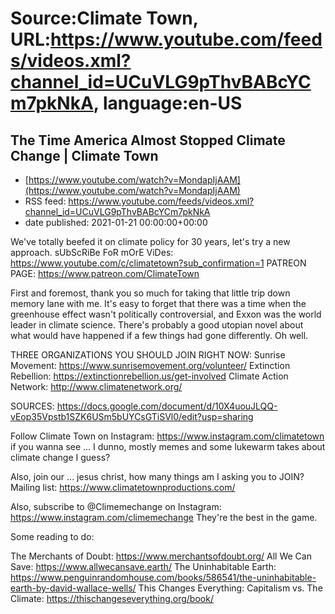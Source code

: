 # Source:Climate Town, URL:https://www.youtube.com/feeds/videos.xml?channel_id=UCuVLG9pThvBABcYCm7pkNkA, language:en-US

## The Time America Almost Stopped Climate Change | Climate Town
 - [https://www.youtube.com/watch?v=MondapIjAAM](https://www.youtube.com/watch?v=MondapIjAAM)
 - RSS feed: https://www.youtube.com/feeds/videos.xml?channel_id=UCuVLG9pThvBABcYCm7pkNkA
 - date published: 2021-01-21 00:00:00+00:00

We've totally beefed it on climate policy for 30 years, let's try a new approach. 
sUbScRiBe FoR mOrE ViDes: https://www.youtube.com/c/climatetown?sub_confirmation=1
PATREON PAGE: https://www.patreon.com/ClimateTown

First and foremost, thank you so much for taking that little trip down memory lane with me. It's easy to forget that there was a time when the greenhouse effect wasn't politically controversial, and Exxon was the world leader in climate science. There's probably a good utopian novel about what would have happened if a few things had gone differently. Oh well.

THREE ORGANIZATIONS YOU SHOULD JOIN RIGHT NOW:
Sunrise Movement: https://www.sunrisemovement.org/volunteer/
Extinction Rebellion: https://extinctionrebellion.us/get-involved
Climate Action Network: http://www.climatenetwork.org/

SOURCES:
https://docs.google.com/document/d/10X4uouJLQQ-vEop35Vpstb1SZK6USm5bUYCsGTiSVl0/edit?usp=sharing


Follow Climate Town on Instagram: https://www.instagram.com/climatetown 
if you wanna see ... I dunno, mostly memes and some lukewarm takes about climate change I guess?

Also, join our ... jesus christ, how many things am I asking you to JOIN?
Mailing list: https://www.climatetownproductions.com/

Also, subscribe to @Climemechange on Instagram: https://www.instagram.com/climemechange
They're the best in the game.

Some reading to do:

The Merchants of Doubt: https://www.merchantsofdoubt.org/
All We Can Save: https://www.allwecansave.earth/
The Uninhabitable Earth: https://www.penguinrandomhouse.com/books/586541/the-uninhabitable-earth-by-david-wallace-wells/
This Changes Everything: Capitalism vs. The Climate: https://thischangeseverything.org/book/

